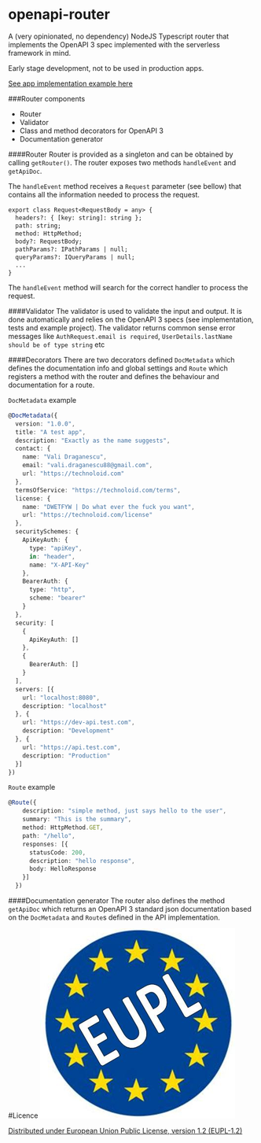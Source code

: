 # openapi-router
A (very opinionated, no dependency) NodeJS Typescript router that implements the OpenAPI 3 spec implemented with the serverless framework in mind.

Early stage development, not to be used in production apps.

[See app implementation example here](https://github.com/ValiDraganescu/openapi-router/blob/master/example/app.ts)

###Router components
* Router
* Validator
* Class and method decorators for OpenAPI 3
* Documentation generator

####Router
Router is provided as a singleton and can be obtained by calling `getRouter()`. 
The router exposes two methods `handleEvent` and `getApiDoc`.

The `handleEvent` method receives a `Request` parameter (see bellow) that contains
all the information needed to process the request.
```
export class Request<RequestBody = any> {
  headers?: { [key: string]: string };
  path: string;
  method: HttpMethod;
  body?: RequestBody;
  pathParams?: IPathParams | null;
  queryParams?: IQueryParams | null;
  ...
}
```
The `handleEvent` method will search for the correct handler to process the
request.

####Validator
The validator is used to validate the input and output. It is done automatically
and relies on the OpenAPI 3 specs (see implementation, tests and example project).
The validator returns common sense error messages like `AuthRequest.email is required`, 
`UserDetails.lastName should be of type string` etc

####Decorators
There are two decorators defined `DocMetadata` which defines the documentation
info and global settings and `Route` which registers a method with the router and
defines the behaviour and documentation for a route.

`DocMetadata` example
```typescript
@DocMetadata({
  version: "1.0.0",
  title: "A test app",
  description: "Exactly as the name suggests",
  contact: {
    name: "Vali Draganescu",
    email: "vali.draganescu88@gmail.com",
    url: "https://technoloid.com"
  },
  termsOfService: "https://technoloid.com/terms",
  license: {
    name: "DWETFYW | Do what ever the fuck you want",
    url: "https://technoloid.com/license"
  },
  securitySchemes: {
    ApiKeyAuth: {
      type: "apiKey",
      in: "header",
      name: "X-API-Key"
    },
    BearerAuth: {
      type: "http",
      scheme: "bearer"
    }
  },
  security: [
    {
      ApiKeyAuth: []
    },
    {
      BearerAuth: []
    }
  ],
  servers: [{
    url: "localhost:8080",
    description: "localhost"
  }, {
    url: "https://dev-api.test.com",
    description: "Development"
  }, {
    url: "https://api.test.com",
    description: "Production"
  }]
})
```
`Route` example
```typescript
@Route({
    description: "simple method, just says hello to the user",
    summary: "This is the summary",
    method: HttpMethod.GET,
    path: "/hello",
    responses: [{
      statusCode: 200,
      description: "hello response",
      body: HelloResponse
    }]
  })
```

####Documentation generator
The router also defines the method `getApiDoc` which returns an OpenAPI 3 standard
json documentation based on the `DocMetadata` and `Route`s defined in the API implementation.

#Licence
![License](https://raw.githubusercontent.com/ValiDraganescu/serverless-log-remover/HEAD/eupl.jpg
)

[Distributed under European Union Public License, version 1.2 (EUPL-1.2)](https://opensource.org/licenses/EUPL-1.2)

